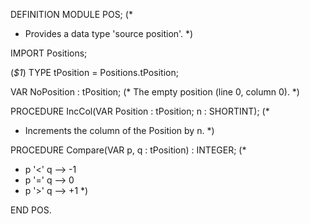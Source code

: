 DEFINITION MODULE POS;
(*
 * Provides a data type 'source position'.
 *)

IMPORT Positions;

(*$1*)
TYPE tPosition  = Positions.tPosition;

VAR  NoPosition : tPosition; (* The empty position (line 0, column 0). *)

PROCEDURE IncCol(VAR Position : tPosition; n : SHORTINT);
(*
 * Increments the column of the Position by n.
 *)

PROCEDURE Compare(VAR p, q : tPosition) : INTEGER;
(* 
 * p '<' q --> -1 
 * p '=' q -->  0 
 * p '>' q --> +1 
 *)

END POS.

